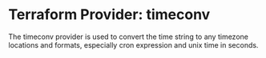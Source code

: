 # Terraform Provider: timeconv

The timeconv provider is used to convert the time string to any timezone locations and formats, especially cron expression and unix time in seconds.
